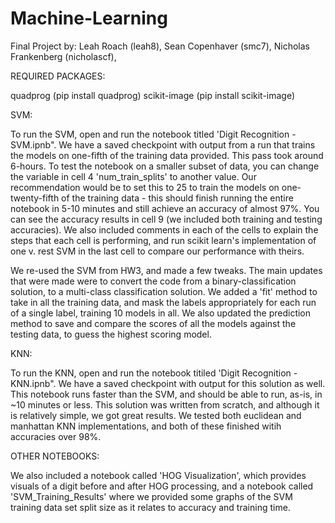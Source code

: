 # Machine-Learning
Final Project by:
Leah Roach (leah8),
Sean Copenhaver (smc7),
Nicholas Frankenberg (nicholascf),

REQUIRED PACKAGES: 

quadprog (pip install quadprog)
scikit-image (pip install scikit-image)

SVM: 

To run the SVM, open and run the notebook titled 'Digit Recognition - SVM.ipnb". We have a saved checkpoint with output from a run that trains the models on one-fifth of the training data provided. This pass took around 6-hours. To test the notebook on a smaller subset of data, you can change the variable in cell 4 'num_train_splits' to another value. Our recommendation would be to set this to 25 to train the models on one-twenty-fifth of the training data - this should finish running the entire notebook in 5-10 minutes and still achieve an accuracy of almost 97%. You can see the accuracy results in cell 9 (we included both training and testing accuracies). We also included comments in each of the cells to explain the steps that each cell is performing, and run scikit learn's implementation of one v. rest SVM in the last cell to compare our performance with theirs. 

We re-used the SVM from HW3, and made a few tweaks. The main updates that were made were to convert the code from a binary-classification solution, to a multi-class classification solution. We added a 'fit' method to take in all the training data, and mask the labels appropriately for each run of a single label, training 10 models in all. We also updated the prediction method to save and compare the scores of all the models against the testing data, to guess the highest scoring model. 

KNN: 

To run the KNN, open and run the notebook titiled 'Digit Recognition - KNN.ipnb". We have a saved checkpoint with output for this solution as well. This notebook runs faster than the SVM, and should be able to run, as-is, in ~10 minutes or less. This solution was written from scratch, and although it is relatively simple, we got great results. We tested both euclidean and manhattan KNN implementations, and both of these finished witih accuracies over 98%.

OTHER NOTEBOOKS: 

We also included a notebook called 'HOG Visualization', which provides visuals of a digit before and after HOG processing, and a notebook called 'SVM_Training_Results' where we provided some graphs of the SVM training data set split size as it relates to accuracy and training time. 
